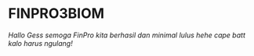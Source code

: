 # FINPRO3BIOM

_Hallo Gess semoga FinPro kita berhasil
dan minimal lulus hehe cape batt kalo harus ngulang!_